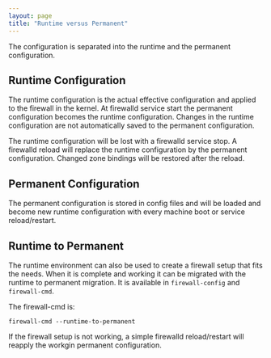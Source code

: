 ```yaml
---
layout: page
title: "Runtime versus Permanent"
--- 
```


The configuration is separated into the runtime and the permanent configuration.

## Runtime Configuration

The runtime configuration is the actual effective configuration and applied to the firewall in the kernel. At firewalld service start the permanent configuration becomes the runtime configuration. Changes in the runtime configuration are not automatically saved to the permanent configuration.

The runtime configuration will be lost with a firewalld service stop. A firewalld reload will replace the runtime configuration by the permanent configuration. Changed zone bindings will be restored after the reload.

## Permanent Configuration

The permanent configuration is stored in config files and will be loaded and become new runtime configuration with every machine boot or service reload/restart.

## Runtime to Permanent

The runtime environment can also be used to create a firewall setup that fits the needs. When it is complete and working it can be migrated with the runtime to permanent migration. It is available in `firewall-config` and `firewall-cmd`.

The firewall-cmd is:

    firewall-cmd --runtime-to-permanent

If the firewall setup is not working, a simple firewalld reload/restart will reapply the workgin permanent configuration.
